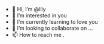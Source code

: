 - 👋 Hi, I’m @lily
- 👀 I’m interested in you
- 🌱 I’m currently learning to love you
- 💞️ I’m looking to collaborate on ...
- 📫 How to reach me .

<!---
khaliiii/khaliiii is a ✨ special ✨ repository because its `README.md` (this file) appears on your GitHub profile.
You can click the Preview link to take a look at your changes.
--->
